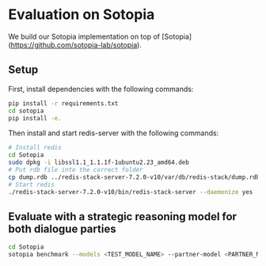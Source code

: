 # Evaluation on Sotopia

We build our Sotopia implementation on top of [Sotopia] (https://github.com/sotopia-lab/sotopia).


## Setup

First, install dependencies with the following commands:

```bash
pip install -r requirements.txt
cd sotopia
pip install -e.
```

Then install and start redis-server with the following commands:

```bash
# Install redis
cd Sotopia
sudo dpkg -i libssl1.1_1.1.1f-1ubuntu2.23_amd64.deb
# Put rdb file into the correct folder
cp dump.rdb ../redis-stack-server-7.2.0-v10/var/db/redis-stack/dump.rdb
# Start redis
./redis-stack-server-7.2.0-v10/bin/redis-stack-server --daemonize yes
```


## Evaluate with a strategic reasoning model for both dialogue parties

```bash
cd Sotopia
sotopia benchmark --models <TEST_MODEL_NAME> --partner-model <PARTNER_MODEL-NAME>  --evaluator-model gpt-4o --strategy-model <REASON_MODEL_NAME> --strategy-model-partner <REASON_MODEL_NAME> --batch-size <BATCH_SIZE> --task all --trial-id <TRIAL_NUMBER>
```